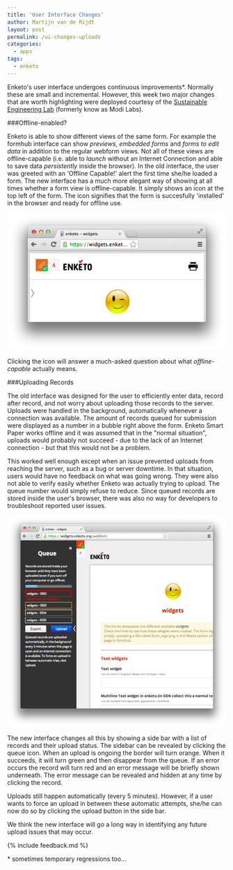 ```yaml
---
title: 'User Interface Changes'
author: Martijn van de Rijdt
layout: post
permalink: /ui-changes-uploads
categories:
  - apps
tags:
  - enketo
---
```


Enketo's user interface undergoes continuous improvements\*. Normally these are small and incremental. However, this week two major changes that are worth highlighting were deployed courtesy of the [Sustainable Engineering Lab](http://modi.mech.columbia.edu/) (formerly know as Modi Labs).

###Offline-enabled?

Enketo is able to show different views of the same form. For example the formhub interface can show _previews_, _embedded forms_ and _forms to edit data_ in addition to the regular webform views. Not all of these views are offline-capable (i.e. able to _launch_ without an Internet Connection and able to save data _persistently_ inside the browser). In the old interface, the user was greeted with an 'Offline Capable!' alert the first time she/he loaded a form. The new interface has a much more elegant way of showing at all times whether a form view is offline-capable. It simply shows an icon at the top left of the form. The icon signifies that the form is succesfully 'installed' in the browser and ready for offline use. 

![new record upload interface](../files/2013/10/offline_icon.png)

Clicking the icon will answer a much-asked question about what _offline-capable_ actually means.



###Uploading Records

The old interface was designed for the user to efficiently enter data, record after record, and not worry about uploading those records to the server. Uploads were handled in the background, automatically whenever a connection was available. The amount of records queued for submission were displayed as a number in a bubble right above the form. Enketo Smart Paper works offline and it was assumed that in the "normal situation", uploads would probably not succeed - due to the lack of an Internet connection - but that this would not be a problem. 

This worked well enough except when an issue prevented uploads from reaching the server, such as a bug or server downtime. In that situation, users would have no feedback on what was going wrong. They were also not able to verify easily whether Enketo was actually trying to upload. The queue number would simply refuse to reduce. Since queued records are stored inside the user's browser, there was also no way for developers to troubleshoot reported user issues.

![new record upload interface](../files/2013/10/upload_gui.png)

The new interface changes all this by showing a side bar with a list of records and their upload status. The sidebar can be revealed by clicking the queue icon. When an upload is ongoing the border will turn orange. When it succeeds, it will turn green and then disappear from the queue. If an error occurs the record will turn red and an error message will be briefly shown underneath. The error message can be revealed and hidden at any time by clicking the record.

Uploads still happen automatically (every 5 minutes). However, if a user wants to force an upload in between these automatic attempts, she/he can now do so by clicking the upload button in the side bar. 

We think the new interface will go a long way in identifying any future upload issues that may occur. 

{% include feedback.md %}

\* sometimes temporary regressions too…
